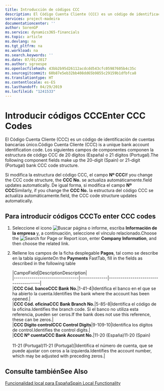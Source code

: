 ```yaml
---
title: Introducción de códigos CCC
description: El Código Cuenta Cliente (CCC) es un código de identificación de cuentas bancarias único. Los siguientes campos de componentes componen la estructura de código CCC de 20 dígitos (España) o 21 dígitos (Portugal).
services: project-madeira
documentationcenter: ''
author: SorenGP
ms.service: dynamics365-financials
ms.topic: article
ms.devlang: na
ms.tgt_pltfrm: na
ms.workload: na
ms.search.keywords: ''
ms.date: 07/01/2017
ms.author: sgroespe
ms.openlocfilehash: 43bb2b95d26112acdcdd543cfc05987605b4c35c
ms.sourcegitcommit: 60b87e5eb32bb408dd65b9855c29159b1dfbfca8
ms.translationtype: HT
ms.contentlocale: es-ES
ms.lasthandoff: 04/29/2019
ms.locfileid: "1241533"
---
```

# <a name="enter-ccc-codes"></a><span data-ttu-id="def61-104">Introducir códigos CCC</span><span class="sxs-lookup"><span data-stu-id="def61-104">Enter CCC Codes</span></span>
<span data-ttu-id="def61-105">El Código Cuenta Cliente (CCC) es un código de identificación de cuentas bancarias único.</span><span class="sxs-lookup"><span data-stu-id="def61-105">Código Cuenta Cliente (CCC) is a unique bank account identification code.</span></span> <span data-ttu-id="def61-106">Los siguientes campos de componentes componen la estructura de código CCC de 20 dígitos (España) o 21 dígitos (Portugal).</span><span class="sxs-lookup"><span data-stu-id="def61-106">The following component fields make up the 20-digit (Spain) or 21-digit (Portugal) bank CCC code structure.</span></span>  

<span data-ttu-id="def61-107">Si modifica la estructura del código CCC, el campo **Nº CCC**</span><span class="sxs-lookup"><span data-stu-id="def61-107">If you change the CCC code structure, the **CCC No.**</span></span> <span data-ttu-id="def61-108">se actualiza automáticamente.</span><span class="sxs-lookup"><span data-stu-id="def61-108">field updates automatically.</span></span> <span data-ttu-id="def61-109">De igual forma, si modifica el campo **Nº CCC**</span><span class="sxs-lookup"><span data-stu-id="def61-109">Similarly, if you change the **CCC No.**</span></span> <span data-ttu-id="def61-110">la estructura del código CCC se actualiza automáticamente.</span><span class="sxs-lookup"><span data-stu-id="def61-110">field, the CCC code structure updates automatically.</span></span>  

## <a name="to-enter-ccc-codes"></a><span data-ttu-id="def61-111">Para introducir códigos CCC</span><span class="sxs-lookup"><span data-stu-id="def61-111">To enter CCC codes</span></span>  

1.  <span data-ttu-id="def61-112">Seleccione el icono ![Buscar página o informe](../../media/ui-search/search_small.png "icono Buscar página o informe"), escriba **Información de la empresa** y, a continuación, seleccione el vínculo relacionado.</span><span class="sxs-lookup"><span data-stu-id="def61-112">Choose the ![Search for Page or Report](../../media/ui-search/search_small.png "Search for Page or Report icon") icon, enter **Company Information**, and then choose the related link.</span></span>  
2.  <span data-ttu-id="def61-113">Rellene los campos de la ficha desplegable **Pagos**, tal como se describe en la tabla siguiente</span><span class="sxs-lookup"><span data-stu-id="def61-113">On the **Payments** FastTab, fill in the fields as described in the following table</span></span>  

    |<span data-ttu-id="def61-114">Campo</span><span class="sxs-lookup"><span data-stu-id="def61-114">Field</span></span>|<span data-ttu-id="def61-115">Description</span><span class="sxs-lookup"><span data-stu-id="def61-115">Description</span></span>|  
    |---------------------------------|--------------|---------------------------------------|  
    |<span data-ttu-id="def61-116">**CCC Cód. banco**</span><span class="sxs-lookup"><span data-stu-id="def61-116">**CCC Bank No.**</span></span>|<span data-ttu-id="def61-117">1-4</span><span class="sxs-lookup"><span data-stu-id="def61-117">1-4</span></span>|<span data-ttu-id="def61-118">Identifica el banco en el que se ha abierto la cuenta.</span><span class="sxs-lookup"><span data-stu-id="def61-118">Identifies the bank where the account has been opened.</span></span>|  
    |<span data-ttu-id="def61-119">**CCC Cód. oficina**</span><span class="sxs-lookup"><span data-stu-id="def61-119">**CCC Bank Branch No.**</span></span>|<span data-ttu-id="def61-120">5-8</span><span class="sxs-lookup"><span data-stu-id="def61-120">5-8</span></span>|<span data-ttu-id="def61-121">Identifica el código de la oficina.</span><span class="sxs-lookup"><span data-stu-id="def61-121">Identifies the branch code.</span></span> <span data-ttu-id="def61-122">Si el banco no utiliza esta referencia, pueden ser ceros.</span><span class="sxs-lookup"><span data-stu-id="def61-122">If the bank does not use this reference, these can be zeros.</span></span>|  
    |<span data-ttu-id="def61-123">**CCC Dígito control**</span><span class="sxs-lookup"><span data-stu-id="def61-123">**CCC Control Digits**</span></span>|<span data-ttu-id="def61-124">9-10</span><span class="sxs-lookup"><span data-stu-id="def61-124">9-10</span></span>|<span data-ttu-id="def61-125">Identifica los dígitos de control.</span><span class="sxs-lookup"><span data-stu-id="def61-125">Identifies the control digits.</span></span>|  
    |<span data-ttu-id="def61-126">**CCC Nº cuenta**</span><span class="sxs-lookup"><span data-stu-id="def61-126">**CCC Bank Account No.**</span></span>|<span data-ttu-id="def61-127">11-20 (España)</span><span class="sxs-lookup"><span data-stu-id="def61-127">11-20 (Spain)</span></span><br /><br /> <span data-ttu-id="def61-128">11-21 (Portugal)</span><span class="sxs-lookup"><span data-stu-id="def61-128">11-21 (Portugal)</span></span>|<span data-ttu-id="def61-129">Identifica el número de cuenta, que se puede ajustar con ceros a la izquierda.</span><span class="sxs-lookup"><span data-stu-id="def61-129">Identifies the account number, which may be adjusted with preceding zeros.</span></span>|  

## <a name="see-also"></a><span data-ttu-id="def61-130">Consulte también</span><span class="sxs-lookup"><span data-stu-id="def61-130">See Also</span></span>  
[<span data-ttu-id="def61-131">Funcionalidad local para España</span><span class="sxs-lookup"><span data-stu-id="def61-131">Spain Local Functionality</span></span>](spain-local-functionality.md)
